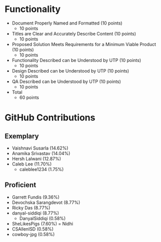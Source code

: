# Functionality
* Document Properly Named and Formatted (10 points)
  * 10 points
* Titles are Clear and Accurately Describe Content (10 points)
  * 10 points
* Proposed Solution Meets Requirements for a Minimum Viable Product (10 points)
  * 10 points
* Functionality Described can be Understood by UTP (10 points)
  * 10 points
* Design Described can be Understood by UTP (10 points)
  * 10 points
* QA Described can be Understood by UTP (10 points)
  * 10 points
* Total
  * 60 points
# GitHub Contributions
## Exemplary
* Vaishnavi Susarla (14.62%)
* Anamika Srivastav (14.04%)
* Hersh Lalwani (12.87%)
* Caleb Lee (11.70%)
  * caleblee1234 (1.75%)
## Proficient
* Garrett Fundis (9.36%)
* Devochska Sarangdevot (8.77%)
* Ricky Das (8.77%)
* danyal-siddiqi (8.77%)
  * DanyalSiddiqi (0.58%)
* SheLikesPigs (7.60%) = Nidhi
* CSAllenISD (0.58%)
* cowboy-jpg (0.58%)
